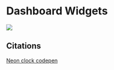 # Dashboard Widgets

![](https://i.imgur.com/cybX2Yu.png)

## Citations
[Neon clock codepen](https://codepen.io/k3no/pen/aZEQJB)
